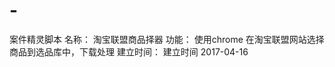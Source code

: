 # -
案件精灵脚本
名称：         淘宝联盟商品择器
功能：         使用chrome 在淘宝联盟网站选择商品到选品库中，下载处理
建立时间：      建立时间 2017-04-16
